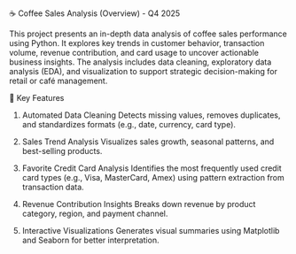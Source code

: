 ☕ Coffee Sales Analysis (Overview) - Q4 2025

This project presents an in-depth data analysis of coffee sales performance using Python.
It explores key trends in customer behavior, transaction volume, revenue contribution, and card usage to uncover actionable business insights.
The analysis includes data cleaning, exploratory data analysis (EDA), and visualization to support strategic decision-making for retail or café management.

🧩 Key Features

1. Automated Data Cleaning
Detects missing values, removes duplicates, and standardizes formats (e.g., date, currency, card type).

2. Sales Trend Analysis
Visualizes sales growth, seasonal patterns, and best-selling products.

3. Favorite Credit Card Analysis
Identifies the most frequently used credit card types (e.g., Visa, MasterCard, Amex) using pattern extraction from transaction data.

4. Revenue Contribution Insights
Breaks down revenue by product category, region, and payment channel.

5. Interactive Visualizations
Generates visual summaries using Matplotlib and Seaborn for better interpretation.
